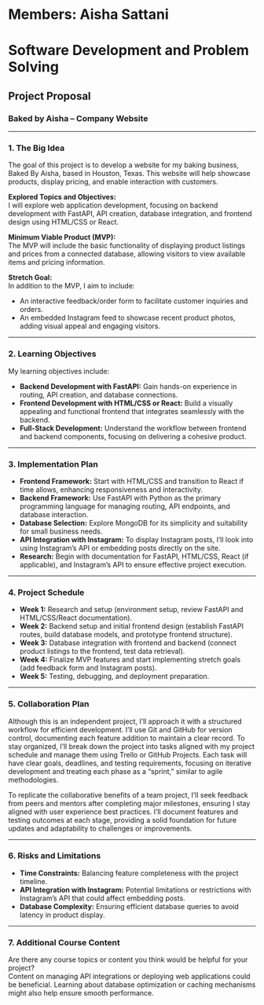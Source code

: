 # Members: Aisha Sattani

# Software Development and Problem Solving  
## Project Proposal  
### Baked by Aisha – Company Website  

---

### 1. The Big Idea  
The goal of this project is to develop a website for my baking business, Baked By Aisha, based in Houston, Texas. This website will help showcase products, display pricing, and enable interaction with customers.  

**Explored Topics and Objectives:**  
I will explore web application development, focusing on backend development with FastAPI, API creation, database integration, and frontend design using HTML/CSS or React.

**Minimum Viable Product (MVP):**  
The MVP will include the basic functionality of displaying product listings and prices from a connected database, allowing visitors to view available items and pricing information.

**Stretch Goal:**  
In addition to the MVP, I aim to include:
- An interactive feedback/order form to facilitate customer inquiries and orders.
- An embedded Instagram feed to showcase recent product photos, adding visual appeal and engaging visitors.

---

### 2. Learning Objectives  
My learning objectives include:
- **Backend Development with FastAPI:** Gain hands-on experience in routing, API creation, and database connections.
- **Frontend Development with HTML/CSS or React:** Build a visually appealing and functional frontend that integrates seamlessly with the backend.
- **Full-Stack Development:** Understand the workflow between frontend and backend components, focusing on delivering a cohesive product.

---

### 3. Implementation Plan  
- **Frontend Framework:** Start with HTML/CSS and transition to React if time allows, enhancing responsiveness and interactivity.
- **Backend Framework:** Use FastAPI with Python as the primary programming language for managing routing, API endpoints, and database interaction.
- **Database Selection:** Explore MongoDB for its simplicity and suitability for small business needs.
- **API Integration with Instagram:** To display Instagram posts, I’ll look into using Instagram’s API or embedding posts directly on the site.
- **Research:** Begin with documentation for FastAPI, HTML/CSS, React (if applicable), and Instagram’s API to ensure effective project execution.

---

### 4. Project Schedule  
- **Week 1:** Research and setup (environment setup, review FastAPI and HTML/CSS/React documentation).
- **Week 2:** Backend setup and initial frontend design (establish FastAPI routes, build database models, and prototype frontend structure).
- **Week 3:** Database integration with frontend and backend (connect product listings to the frontend, test data retrieval).
- **Week 4:** Finalize MVP features and start implementing stretch goals (add feedback form and Instagram posts).
- **Week 5:** Testing, debugging, and deployment preparation.

---

### 5. Collaboration Plan  
Although this is an independent project, I’ll approach it with a structured workflow for efficient development. I’ll use Git and GitHub for version control, documenting each feature addition to maintain a clear record. To stay organized, I’ll break down the project into tasks aligned with my project schedule and manage them using Trello or GitHub Projects. Each task will have clear goals, deadlines, and testing requirements, focusing on iterative development and treating each phase as a “sprint,” similar to agile methodologies.

To replicate the collaborative benefits of a team project, I’ll seek feedback from peers and mentors after completing major milestones, ensuring I stay aligned with user experience best practices. I’ll document features and testing outcomes at each stage, providing a solid foundation for future updates and adaptability to challenges or improvements.

---

### 6. Risks and Limitations  
- **Time Constraints:** Balancing feature completeness with the project timeline.
- **API Integration with Instagram:** Potential limitations or restrictions with Instagram’s API that could affect embedding posts.
- **Database Complexity:** Ensuring efficient database queries to avoid latency in product display.

---

### 7. Additional Course Content  
Are there any course topics or content you think would be helpful for your project?  
Content on managing API integrations or deploying web applications could be beneficial. Learning about database optimization or caching mechanisms might also help ensure smooth performance.

